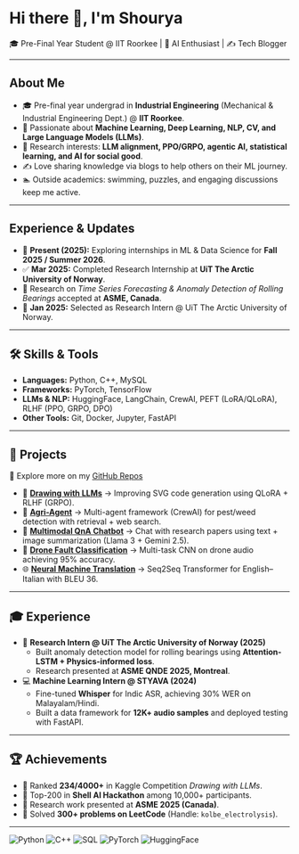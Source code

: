 # Hi there 👋, I'm Shourya  
🎓 Pre-Final Year Student @ IIT Roorkee | 🤖 AI Enthusiast | ✍️ Tech Blogger

---

## About Me
- 🎓 Pre-final year undergrad in **Industrial Engineering** (Mechanical & Industrial Engineering Dept.) @ **IIT Roorkee**.  
- 🤖 Passionate about **Machine Learning, Deep Learning, NLP, CV, and Large Language Models (LLMs)**.  
- 🧩 Research interests: **LLM alignment, PPO/GRPO, agentic AI, statistical learning, and AI for social good**.  
- ✍️ Love sharing knowledge via blogs to help others on their ML journey.  
- 🏊 Outside academics: swimming, puzzles, and engaging discussions keep me active.

---

## Experience & Updates
- 📌 **Present (2025):** Exploring internships in ML & Data Science for **Fall 2025 / Summer 2026**.  
- ✅ **Mar 2025:** Completed Research Internship at **UiT The Arctic University of Norway**.  
- 📄 Research on *Time Series Forecasting & Anomaly Detection of Rolling Bearings* accepted at **ASME, Canada**.  
- 🎯 **Jan 2025:** Selected as Research Intern @ UiT The Arctic University of Norway.

---

## 🛠️ Skills & Tools  
- **Languages:** Python, C++, MySQL  
- **Frameworks:** PyTorch, TensorFlow  
- **LLMs & NLP:** HuggingFace, LangChain, CrewAI, PEFT (LoRA/QLoRA), RLHF (PPO, GRPO, DPO)  
- **Other Tools:** Git, Docker, Jupyter, FastAPI  

---

## 📌 Projects  
🔗 Explore more on my [GitHub Repos](https://github.com/AggarwalShourya)  

- 🎨 **[Drawing with LLMs](https://github.com/AggarwalShourya/Drawing_with_LLM)** → Improving SVG code generation using QLoRA + RLHF (GRPO).  
- 🌾 **[Agri-Agent](https://github.com/AggarwalShourya/Agri-Agent)** → Multi-agent framework (CrewAI) for pest/weed detection with retrieval + web search.  
- 📑 **[Multimodal QnA Chatbot](https://github.com/AggarwalShourya/MultiModal-RAG)** → Chat with research papers using text + image summarization (Llama 3 + Gemini 2.5).  
- 🚁 **[Drone Fault Classification](https://github.com/AggarwalShourya/Multi-task-learn)** → Multi-task CNN on drone audio achieving 95% accuracy.  
- 🌐 **[Neural Machine Translation](https://github.com/AggarwalShourya/Neural-Machine-Translation)** → Seq2Seq Transformer for English–Italian with BLEU 36.  

---

## 🎓 Experience  
- 🔬 **Research Intern @ UiT The Arctic University of Norway (2025)**  
  - Built anomaly detection model for rolling bearings using **Attention-LSTM + Physics-informed loss**.  
  - Research presented at **ASME QNDE 2025, Montreal**.  
- 💻 **Machine Learning Intern @ STYAVA (2024)**  
  - Fine-tuned **Whisper** for Indic ASR, achieving 30% WER on Malayalam/Hindi.  
  - Built a data framework for **12K+ audio samples** and deployed testing with FastAPI.  

---

## 🏆 Achievements  
- 🥇 Ranked **234/4000+** in Kaggle Competition *Drawing with LLMs*.  
- 🥈 Top-200 in **Shell AI Hackathon** among 10,000+ participants.  
- 📑 Research work presented at **ASME 2025 (Canada)**.  
- 🎯 Solved **300+ problems on LeetCode** (Handle: `kolbe_electrolysis`).  

---

![Python](https://img.shields.io/badge/Python-3776AB?style=for-the-badge&logo=python&logoColor=white)
![C++](https://img.shields.io/badge/C++-00599C?style=for-the-badge&logo=cplusplus&logoColor=white)
![SQL](https://img.shields.io/badge/SQL-4479A1?style=for-the-badge&logo=postgresql&logoColor=white)
![PyTorch](https://img.shields.io/badge/PyTorch-EE4C2C?style=for-the-badge&logo=pytorch&logoColor=white)
![HuggingFace](https://img.shields.io/badge/🤗-HuggingFace-yellow?style=for-the-badge)



<!--
**AggarwalShourya/AggarwalShourya** is a ✨ _special_ ✨ repository because its `README.md` (this file) appears on your GitHub profile.

Here are some ideas to get you started:

- 🔭 I’m currently working on ...
- 🌱 I’m currently learning ...
- 👯 I’m looking to collaborate on ...
- 🤔 I’m looking for help with ...
- 💬 Ask me about ...
- 📫 How to reach me: ...
- 😄 Pronouns: ...
- ⚡ Fun fact: ...
-->
